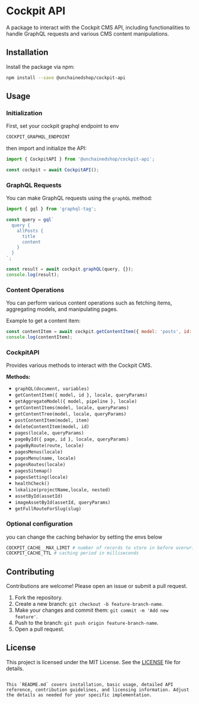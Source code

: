 # Cockpit API

A package to interact with the Cockpit CMS API, including functionalities to handle GraphQL requests and various CMS content manipulations.
## Installation

Install the package via npm:

```sh
npm install --save @unchainedshop/cockpit-api
```

## Usage

### Initialization

First, set your cockpit graphql endpoint to env

```bash
COCKPIT_GRAPHQL_ENDPOINT
```
then import and initialize the API:

```javascript
import { CockpitAPI } from '@unchainedshop/cockpit-api';

const cockpit = await CockpitAPI();
```

### GraphQL Requests

You can make GraphQL requests using the `graphQL` method:

```javascript
import { gql } from 'graphql-tag';

const query = gql`
  query {
    allPosts {
      title
      content
    }
  }
`;

const result = await cockpit.graphQL(query, {});
console.log(result);
```

### Content Operations

You can perform various content operations such as fetching items, aggregating models, and manipulating pages.

Example to get a content item:

```javascript
const contentItem = await cockpit.getContentItem({ model: 'posts', id: '123' });
console.log(contentItem);
```

### CockpitAPI

Provides various methods to interact with the Cockpit CMS.

**Methods:**
- `graphQL(document, variables)`
- `getContentItem({ model, id }, locale, queryParams)`
- `getAggregateModel({ model, pipeline }, locale)`
- `getContentItems(model, locale, queryParams)`
- `getContentTree(model, locale, queryParams)`
- `postContentItem(model, item)`
- `deleteContentItem(model, id)`
- `pages(locale, queryParams)`
- `pageById({ page, id }, locale, queryParams)`
- `pageByRoute(route, locale)`
- `pagesMenus(locale)`
- `pagesMenu(name, locale)`
- `pagesRoutes(locale)`
- `pagesSitemap()`
- `pagesSetting(locale)`
- `healthCheck()`
- `lokalize(projectName,locale, nested)`
- `assetById(assetId)`
- `imageAssetById(assetId, queryParams)`
- `getFullRouteForSlug(slug)`

### Optional configuration 
you can change the caching behavior by setting the envs below
 
```bash
COCKPIT_CACHE__MAX_LIMIT # number of records to store in before overwriting it
COCKPIT_CACHE_TTL # caching period in milliseconds
```

## Contributing

Contributions are welcome! Please open an issue or submit a pull request.

1. Fork the repository.
2. Create a new branch: `git checkout -b feature-branch-name`.
3. Make your changes and commit them: `git commit -m 'Add new feature'`.
4. Push to the branch: `git push origin feature-branch-name`.
5. Open a pull request.

## License

This project is licensed under the MIT License. See the [LICENSE](LICENSE) file for details.
```

This `README.md` covers installation, basic usage, detailed API reference, contribution guidelines, and licensing information. Adjust the details as needed for your specific implementation.
